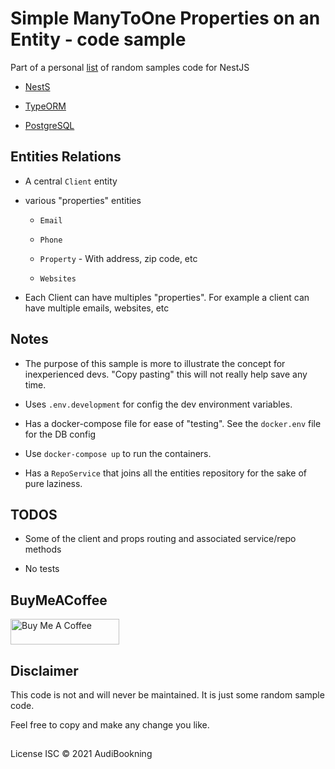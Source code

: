 # Simple ManyToOne Properties on an Entity - code sample

Part of a personal [list](https://github.com/audiBookning/sample-nestjs-codes) of random samples code for NestJS

- [NestS](https://nestjs.com/)

- [TypeORM](https://typeorm.io/#/)

- [PostgreSQL](https://www.postgresql.org/)

## Entities Relations

- A central `Client` entity

- various "properties" entities

  - `Email`

  - `Phone`

  - `Property` - With address, zip code, etc

  - `Websites`

- Each Client can have multiples "properties". For example a client can have multiple emails, websites, etc

## Notes

- The purpose of this sample is more to illustrate the concept for inexperienced devs. "Copy pasting" this will not really help save any time.

- Uses `.env.development` for config the dev environment variables.

- Has a docker-compose file for ease of "testing". See the `docker.env` file for the DB config

- Use `docker-compose up` to run the containers.

- Has a `RepoService` that joins all the entities repository for the sake of pure laziness.

## TODOS

- Some of the client and props routing and associated service/repo methods

- No tests

## BuyMeACoffee

<a href="https://www.buymeacoffee.com/audiobookning" target="_blank"><img src="https://cdn.buymeacoffee.com/buttons/default-orange.png" alt="Buy Me A Coffee" height="41" width="174"></a>

## Disclaimer

This code is not and will never be maintained. It is just some random sample code.

Feel free to copy and make any change you like.

##

License
ISC © 2021 AudiBookning
